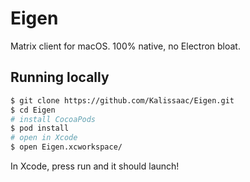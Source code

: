 # Eigen

Matrix client for macOS. 100% native, no Electron bloat.

## Running locally
```sh
$ git clone https://github.com/Kalissaac/Eigen.git
$ cd Eigen
# install CocoaPods
$ pod install
# open in Xcode
$ open Eigen.xcworkspace/
```
In Xcode, press run and it should launch!
